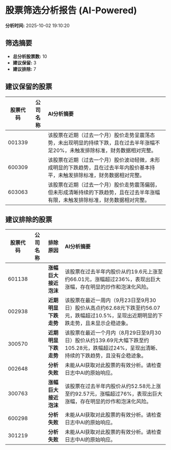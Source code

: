 # 股票筛选分析报告 (AI-Powered)

**分析时间:** 2025-10-02 19:10:20

## 筛选摘要

- **总分析股票数:** 10
- **建议保留:** 3
- **建议排除:** 7

## 建议保留的股票

| 股票代码 | 公司名称 | AI分析摘要 |
|:---:|:---:|:---|
| 001339 |  | 该股票在近期（过去一个月）股价走势呈震荡态势，未出现明显的持续下跌，且在过去半年涨幅不足20%，未触发排除标准，财务数据相对完整。 |
| 600309 |  | 该股票在近期（过去一个月）股价波动轻微，未形成明显的下跌趋势，且在过去半年内股价基本持平，未触发排除标准，财务数据相对完整。 |
| 603063 |  | 该股票在近期（过去一个月）股价走势震荡偏弱，但未形成清晰持续的下跌趋势，且在过去半年涨幅有限，未触发排除标准，财务数据相对完整。 |

## 建议排除的股票

| 股票代码 | 公司名称 | 排除原因 | AI分析摘要 |
|:---:|:---:|:---:|:---|
| 601138 |  | **涨幅巨大接近泡沫** | 该股票在过去半年内股价从约19.6元上涨至约66.01元，涨幅超过236%，表现出巨大涨幅，存在明显的炒作和泡沫化风险。 |
| 002938 |  | **近期明显下跌走势** | 该股票在最近一周内（9月23日至9月30日）股价从高点约62.68元下跌至约56.07元，跌幅超过10.5%，呈现出近期明显的下跌走势，且未显示企稳迹象。 |
| 300570 |  | **近期明显下跌走势** | 该股票在最近一个月内（8月29日至9月30日）股价从约139.69元大幅下跌至约105.28元，跌幅超过24%，呈现出清晰、持续的下跌趋势，且没有企稳迹象。 |
| 002648 |  | **分析失败** | 未能从AI获取对此股票的有效分析。请检查日志中AI的原始响应。 |
| 300763 |  | **涨幅巨大接近泡沫** | 该股票在过去半年内股价从约52.58元上涨至约92.57元，涨幅超过76%，表现出巨大涨幅，存在明显的炒作和泡沫化风险。 |
| 600298 |  | **分析失败** | 未能从AI获取对此股票的有效分析。请检查日志中AI的原始响应。 |
| 301219 |  | **分析失败** | 未能从AI获取对此股票的有效分析。请检查日志中AI的原始响应。 |
